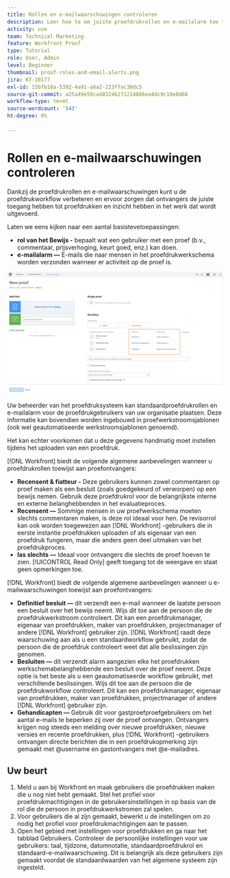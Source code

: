 ```yaml
---
title: Rollen en e-mailwaarschuwingen controleren
description: Leer hoe te om juiste proefdrukrollen en e-mailalarm toe te laten zodat hebben de proefontvangers toegang tot proef en zicht in het werk dat in  [!DNL &#x200B; Workfront] wordt gedaan.
activity: use
team: Technical Marketing
feature: Workfront Proof
type: Tutorial
role: User, Admin
level: Beginner
thumbnail: proof-roles-and-email-alerts.png
jira: KT-10177
exl-id: 15bfb18a-5392-4a91-a6a2-223f7ac30dc5
source-git-commit: a25a49e59ca483246271214886ea4dc9c10e8d66
workflow-type: tm+mt
source-wordcount: '543'
ht-degree: 0%

---
```


# Rollen en e-mailwaarschuwingen controleren

Dankzij de proefdrukrollen en e-mailwaarschuwingen kunt u de proefdrukworkflow verbeteren en ervoor zorgen dat ontvangers de juiste toegang hebben tot proefdrukken en inzicht hebben in het werk dat wordt uitgevoerd.

Laten we eens kijken naar een aantal basistevetoepassingen:

* **rol van het Bewijs -** bepaalt wat een gebruiker met een proef (b.v., commentaar, prijsverhoging, keurt goed, enz.) kan doen.
* **e-mailalarm —** E-mails die naar mensen in het proefdrukwerkschema worden verzonden wanneer er activiteit op de proef is.

![ een beeld van het [!UICONTROL New Proof] venster met de [!UICONTROL Proof role] en [!UICONTROL Email alerts] benadrukte kolommen.](assets/proof-roles-and-email-alerts.png)

Uw beheerder van het proefdruksysteem kan standaardproefdrukrollen en e-mailalarm voor de proefdrukgebruikers van uw organisatie plaatsen. Deze informatie kan bovendien worden ingebouwd in proefwerkstroomsjablonen (ook wel geautomatiseerde werkstroomsjablonen genoemd).

Het kan echter voorkomen dat u deze gegevens handmatig moet instellen tijdens het uploaden van een proefdruk.

[!DNL Workfront] biedt de volgende algemene aanbevelingen wanneer u proefdrukrollen toewijst aan proefontvangers:

* **Recensent &amp; fiatteur -** Deze gebruikers kunnen zowel commentaren op proef maken als een besluit (zoals goedgekeurd of verworpen) op een bewijs nemen. Gebruik deze proefdrukrol voor de belangrijkste interne en externe belanghebbenden in het evaluatieproces.
* **Recensent —** Sommige mensen in uw proefwerkschema moeten slechts commentaren maken, is deze rol ideaal voor hen. De revisorrol kan ook worden toegewezen aan [!DNL Workfront] -gebruikers die in eerste instantie proefdrukken uploaden of als eigenaar van een proefdruk fungeren, maar die anders geen deel uitmaken van het proefdrukproces.
* **las slechts —** Ideaal voor ontvangers die slechts de proef hoeven te zien. [!UICONTROL Read Only] geeft toegang tot de weergave en staat geen opmerkingen toe.

[!DNL Workfront] biedt de volgende algemene aanbevelingen wanneer u e-mailwaarschuwingen toewijst aan proefontvangers:

* **Definitief besluit —** dit verzendt een e-mail wanneer de laatste persoon een besluit over het bewijs neemt. Wijs dit toe aan de persoon die de proefdrukwerkstroom controleert. Dit kan een proefdrukmanager, eigenaar van proefdrukken, maker van proefdrukken, projectmanager of andere [!DNL Workfront] gebruiker zijn. [!DNL Workfront] raadt deze waarschuwing aan als u een standaardworkflow gebruikt, zodat de persoon die de proefdruk controleert weet dat alle beslissingen zijn genomen.
* **Besluiten —** dit verzendt alarm aangezien elke het proefdrukken werkschemabelanghebbende een besluit over de proef neemt. Deze optie is het beste als u een geautomatiseerde workflow gebruikt, met verschillende beslissingen. Wijs dit toe aan de persoon die de proefdrukworkflow controleert. Dit kan een proefdrukmanager, eigenaar van proefdrukken, maker van proefdrukken, projectmanager of andere [!DNL Workfront] gebruiker zijn.
* **Gehandicapten —** Gebruik dit voor gastproefproefgebruikers om het aantal e-mails te beperken zij over de proef ontvangen. Ontvangers krijgen nog steeds een melding over nieuwe proefdrukken, nieuwe versies en recente proefdrukken, plus [!DNL Workfront] -gebruikers ontvangen directe berichten die in een proefdrukopmerking zijn gemaakt met @username en gastontvangers met @e-mailadres.

## Uw beurt

1. Meld u aan bij Workfront en maak gebruikers die proefdrukken maken die u nog niet hebt gemaakt. Stel het profiel voor proefdrukmachtigingen in de gebruikersinstellingen in op basis van de rol die de persoon in proefdrukwerkstromen zal spelen.
1. Voor gebruikers die al zijn gemaakt, bewerkt u de instellingen om zo nodig het profiel voor proefdrukmachtigingen aan te passen.
1. Open het gebied met instellingen voor proefdrukken en ga naar het tabblad Gebruikers. Controleer de persoonlijke instellingen voor uw gebruikers: taal, tijdzone, datumnotatie, standaardproefdrukrol en standaard-e-mailwaarschuwing. Dit is belangrijk als deze gebruikers zijn gemaakt voordat de standaardwaarden van het algemene systeem zijn ingesteld.

<!--
Download the proof role and email alert guides to have on hand as you start uploading proofs and assigning proof recipients.
-->

<!--
## Learn more
* Notifications for proof comments and decisions
-->

<!--
## Guides
* Proof roles
* Email alerts
-->
